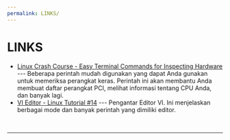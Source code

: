 ```yaml
---
permalink: LINKS/
---
```


# LINKS

* [Linux Crash Course - Easy Terminal Commands for Inspecting Hardware](https://youtu.be/oGyJr-iUwt8?si=59V2boc0XfmlFekg) --- 
Beberapa perintah mudah digunakan yang dapat Anda gunakan untuk memeriksa perangkat keras.
Perintah ini akan membantu Anda membuat daftar perangkat PCI, melihat informasi tentang CPU Anda, dan banyak lagi.
* [VI Editor - Linux Tutorial #14](https://youtu.be/pU2k776i2Zw?si=CjYLr1Tjucs2UQAA) ---
Pengantar Editor VI. Ini menjelaskan berbagai mode dan banyak perintah yang dimiliki editor.
<br>
<hr>
